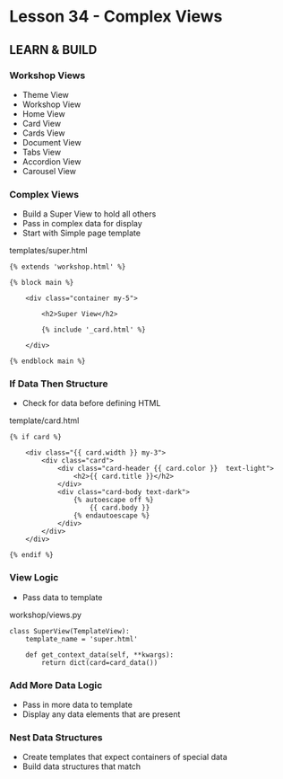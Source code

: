 # Lesson 34 - Complex Views

## LEARN & BUILD    

### Workshop Views
* Theme View
* Workshop View
* Home View
* Card View
* Cards View
* Document View
* Tabs View
* Accordion View
* Carousel View


### Complex Views
* Build a Super View to hold all others
* Pass in complex data for display
* Start with Simple page template

templates/super.html

```
{% extends 'workshop.html' %}

{% block main %}

    <div class="container my-5">

        <h2>Super View</h2>

        {% include '_card.html' %}

    </div>

{% endblock main %}
```


### If Data Then Structure
* Check for data before defining HTML

template/card.html

```
{% if card %}

    <div class="{{ card.width }} my-3">
        <div class="card">
            <div class="card-header {{ card.color }}  text-light">
                <h2>{{ card.title }}</h2>
            </div>
            <div class="card-body text-dark">
                {% autoescape off %}
                    {{ card.body }}
                {% endautoescape %}
            </div>
        </div>
    </div>

{% endif %}
```


### View Logic
* Pass data to template

workshop/views.py

```
class SuperView(TemplateView):
    template_name = 'super.html'
    
    def get_context_data(self, **kwargs):
        return dict(card=card_data())
```


### Add More Data Logic
* Pass in more data to template
* Display any data elements that are present


### Nest Data Structures
* Create templates that expect containers of special data
* Build data structures that match

